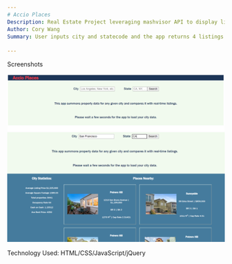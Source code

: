```yaml
---
# Accio Places
Description: Real Estate Project leveraging mashvisor API to display listings and city data.
Author: Cory Wang
Summary: User inputs city and statecode and the app returns 4 listings alongside average data for properties in given city.

---
```

Screenshots

![Initial Screen](/images/accio-screenshot-1.PNG?raw=true "Initial view of app")
![Loaded Screen](/images/accio-screenshot-2.PNG?raw=true "App with listings and city data")

Technology Used: HTML/CSS/JavaScript/jQuery
